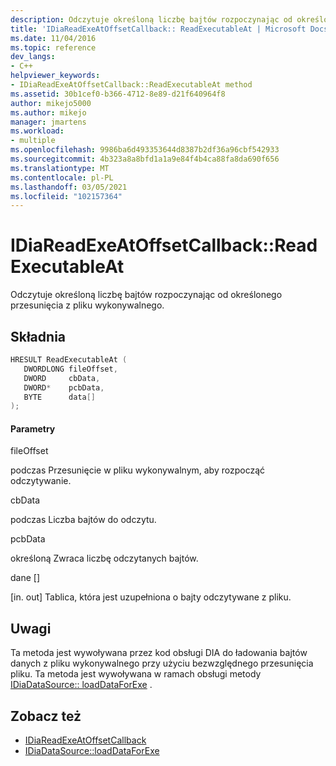 ```yaml
---
description: Odczytuje określoną liczbę bajtów rozpoczynając od określonego przesunięcia z pliku wykonywalnego.
title: 'IDiaReadExeAtOffsetCallback:: ReadExecutableAt | Microsoft Docs'
ms.date: 11/04/2016
ms.topic: reference
dev_langs:
- C++
helpviewer_keywords:
- IDiaReadExeAtOffsetCallback::ReadExecutableAt method
ms.assetid: 30b1cef0-b366-4712-8e89-d21f640964f8
author: mikejo5000
ms.author: mikejo
manager: jmartens
ms.workload:
- multiple
ms.openlocfilehash: 9986ba6d493353644d8387b2df36a96cbf542933
ms.sourcegitcommit: 4b323a8a8bfd1a1a9e84f4b4ca88fa8da690f656
ms.translationtype: MT
ms.contentlocale: pl-PL
ms.lasthandoff: 03/05/2021
ms.locfileid: "102157364"
---
```

# <a name="idiareadexeatoffsetcallbackreadexecutableat"></a>IDiaReadExeAtOffsetCallback::ReadExecutableAt
Odczytuje określoną liczbę bajtów rozpoczynając od określonego przesunięcia z pliku wykonywalnego.

## <a name="syntax"></a>Składnia

```C++
HRESULT ReadExecutableAt ( 
   DWORDLONG fileOffset,
   DWORD     cbData,
   DWORD*    pcbData,
   BYTE      data[]
);
```

#### <a name="parameters"></a>Parametry
 fileOffset

podczas Przesunięcie w pliku wykonywalnym, aby rozpocząć odczytywanie.

 cbData

podczas Liczba bajtów do odczytu.

 pcbData

określoną Zwraca liczbę odczytanych bajtów.

 dane []

[in. out] Tablica, która jest uzupełniona o bajty odczytywane z pliku.

## <a name="remarks"></a>Uwagi
 Ta metoda jest wywoływana przez kod obsługi DIA do ładowania bajtów danych z pliku wykonywalnego przy użyciu bezwzględnego przesunięcia pliku. Ta metoda jest wywoływana w ramach obsługi metody [IDiaDataSource:: loadDataForExe](../../debugger/debug-interface-access/idiadatasource-loaddataforexe.md) .

## <a name="see-also"></a>Zobacz też
- [IDiaReadExeAtOffsetCallback](../../debugger/debug-interface-access/idiareadexeatoffsetcallback.md)
- [IDiaDataSource::loadDataForExe](../../debugger/debug-interface-access/idiadatasource-loaddataforexe.md)
